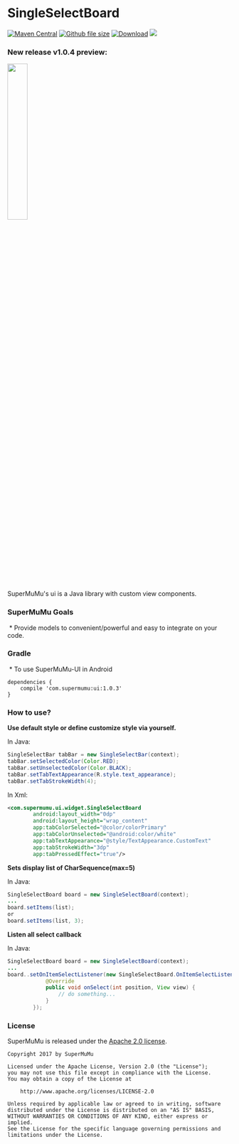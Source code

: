 SingleSelectBoard
=====
[![Maven Central](https://maven-badges.herokuapp.com/maven-central/com.supermumu/ui/badge.svg)](https://maven-badges.herokuapp.com/maven-central/com.supermumu/ui)
[![Github file size](https://img.shields.io/github/size/webcaetano/craft/build/phaser-craft.min.js.svg)]()
[![Download](https://api.bintray.com/packages/supermumu/maven/ui/images/download.svg)](https://bintray.com/supermumu/maven/ui/_latestVersion)
[![](https://img.shields.io/hexpm/l/plug.svg)](https://github.com/supermumu/SingleSelectBoard/blob/master/LICENSE.txt)

### New release v1.0.4 preview:

<img src="https://user-images.githubusercontent.com/32517342/31831667-ce90f4ca-b5f6-11e7-97c7-12fb0d11f9b5.gif" width="30%" />

SuperMuMu's ui is a Java library with custom view components.

### SuperMuMu Goals
  * Provide models to convenient/powerful and easy to integrate on your code.

### Gradle
  * To use SuperMuMu-UI in Android
```
dependencies {
    compile 'com.supermumu:ui:1.0.3'
}
```

### How to use?
**Use default style or define customize style via yourself.**

In Java:
```java
SingleSelectBar tabBar = new SingleSelectBar(context);
tabBar.setSelectedColor(Color.RED);
tabBar.setUnselectedColor(Color.BLACK);
tabBar.setTabTextAppearance(R.style.text_appearance);
tabBar.setTabStrokeWidth(4);
```
In Xml:
```xml
<com.supermumu.ui.widget.SingleSelectBoard
        android:layout_width="0dp"
        android:layout_height="wrap_content"
        app:tabColorSelected="@color/colorPrimary"
        app:tabColorUnselected="@android:color/white"
        app:tabTextAppearance="@style/TextAppearance.CustomText"
        app:tabStrokeWidth="3dp"
        app:tabPressedEffect="true"/>
```

**Sets display list of CharSequence(max=5)**

In Java:
```java
SingleSelectBoard board = new SingleSelectBoard(context);
...
board.setItems(list);
or
board.setItems(list, 3);
```

**Listen all select callback**

In Java:
```java
SingleSelectBoard board = new SingleSelectBoard(context);
...
board..setOnItemSelectListener(new SingleSelectBoard.OnItemSelectListener() {
            @Override
            public void onSelect(int position, View view) {
                // do something...
            }
        });
```
### License

SuperMuMu is released under the [Apache 2.0 license](LICENSE).

```
Copyright 2017 by SuperMuMu

Licensed under the Apache License, Version 2.0 (the "License");
you may not use this file except in compliance with the License.
You may obtain a copy of the License at

    http://www.apache.org/licenses/LICENSE-2.0

Unless required by applicable law or agreed to in writing, software
distributed under the License is distributed on an "AS IS" BASIS,
WITHOUT WARRANTIES OR CONDITIONS OF ANY KIND, either express or implied.
See the License for the specific language governing permissions and
limitations under the License.
```
